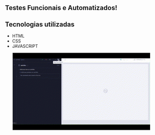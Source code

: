 ## Testes Funcionais e Automatizados!

## Tecnologias utilizadas
- HTML
- CSS
- JAVASCRIPT

<p align="center">
  <img src="./cypress/gif/Teste automatizado.gif" width="90%">
</p>


